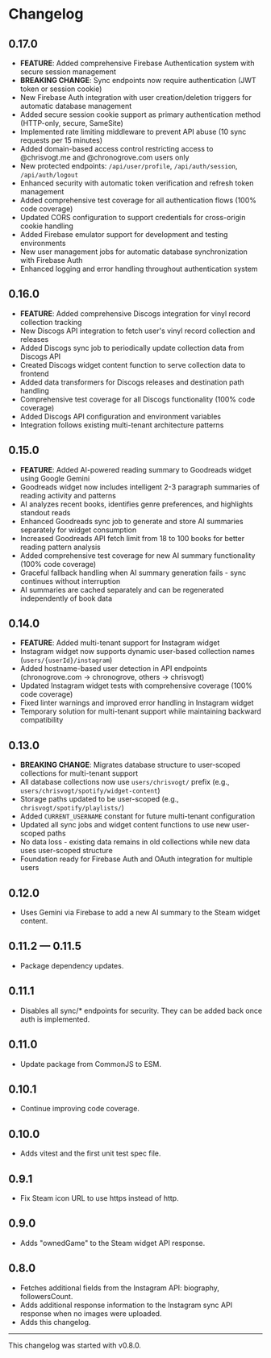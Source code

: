 # Changelog

## 0.17.0

- **FEATURE**: Added comprehensive Firebase Authentication system with secure session management
- **BREAKING CHANGE**: Sync endpoints now require authentication (JWT token or session cookie)
- New Firebase Auth integration with user creation/deletion triggers for automatic database management
- Added secure session cookie support as primary authentication method (HTTP-only, secure, SameSite)
- Implemented rate limiting middleware to prevent API abuse (10 sync requests per 15 minutes)
- Added domain-based access control restricting access to @chrisvogt.me and @chronogrove.com users only
- New protected endpoints: `/api/user/profile`, `/api/auth/session`, `/api/auth/logout`
- Enhanced security with automatic token verification and refresh token management
- Added comprehensive test coverage for all authentication flows (100% code coverage)
- Updated CORS configuration to support credentials for cross-origin cookie handling
- Added Firebase emulator support for development and testing environments
- New user management jobs for automatic database synchronization with Firebase Auth
- Enhanced logging and error handling throughout authentication system

## 0.16.0

- **FEATURE**: Added comprehensive Discogs integration for vinyl record collection tracking
- New Discogs API integration to fetch user's vinyl record collection and releases
- Added Discogs sync job to periodically update collection data from Discogs API
- Created Discogs widget content function to serve collection data to frontend
- Added data transformers for Discogs releases and destination path handling
- Comprehensive test coverage for all Discogs functionality (100% code coverage)
- Added Discogs API configuration and environment variables
- Integration follows existing multi-tenant architecture patterns

## 0.15.0

- **FEATURE**: Added AI-powered reading summary to Goodreads widget using Google Gemini
- Goodreads widget now includes intelligent 2-3 paragraph summaries of reading activity and patterns
- AI analyzes recent books, identifies genre preferences, and highlights standout reads
- Enhanced Goodreads sync job to generate and store AI summaries separately for widget consumption
- Increased Goodreads API fetch limit from 18 to 100 books for better reading pattern analysis
- Added comprehensive test coverage for new AI summary functionality (100% code coverage)
- Graceful fallback handling when AI summary generation fails - sync continues without interruption
- AI summaries are cached separately and can be regenerated independently of book data

## 0.14.0

- **FEATURE**: Added multi-tenant support for Instagram widget
- Instagram widget now supports dynamic user-based collection names (`users/{userId}/instagram`)
- Added hostname-based user detection in API endpoints (chronogrove.com → chronogrove, others → chrisvogt)
- Updated Instagram widget tests with comprehensive coverage (100% code coverage)
- Fixed linter warnings and improved error handling in Instagram widget
- Temporary solution for multi-tenant support while maintaining backward compatibility

## 0.13.0

- **BREAKING CHANGE**: Migrates database structure to user-scoped collections for multi-tenant support
- All database collections now use `users/chrisvogt/` prefix (e.g., `users/chrisvogt/spotify/widget-content`)
- Storage paths updated to be user-scoped (e.g., `chrisvogt/spotify/playlists/`)
- Added `CURRENT_USERNAME` constant for future multi-tenant configuration
- Updated all sync jobs and widget content functions to use new user-scoped paths
- No data loss - existing data remains in old collections while new data uses user-scoped structure
- Foundation ready for Firebase Auth and OAuth integration for multiple users

## 0.12.0

- Uses Gemini via Firebase to add a new AI summary to the Steam widget content.

## 0.11.2 — 0.11.5

- Package dependency updates.

## 0.11.1

- Disables all sync/* endpoints for security. They can be added back once auth is implemented.

## 0.11.0

- Update package from CommonJS to ESM.

## 0.10.1

- Continue improving code coverage.

## 0.10.0

- Adds vitest and the first unit test spec file.

## 0.9.1

- Fix Steam icon URL to use https instead of http.

## 0.9.0

- Adds "ownedGame" to the Steam widget API response.

## 0.8.0

- Fetches additional fields from the Instagram API: biography, followersCount.
- Adds additional response information to the Instagram sync API response when no images were uploaded.
- Adds this changelog.

----

This changelog was started with v0.8.0.
